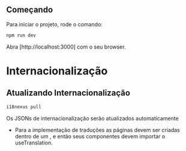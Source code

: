 ## Começando

Para iniciar o projeto, rode o comando:

```bash
npm run dev
```

Abra [http://localhost:3000] com o seu browser.
# Internacionalização
## Atualizando Internacionalização
```bash
i18nexus pull
```

Os JSONs de internacionalização serão atualizados automaticamente

- Para a implementação de traduções as páginas devem ser criadas dentro de um <TranslationsProvider>, e então seus componentes devem importar o useTranslation.

